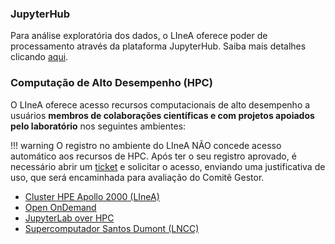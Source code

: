 

### JupyterHub

Para análise exploratória dos dados, o LIneA oferece poder de processamento através da plataforma JupyterHub. Saiba mais detalhes clicando [aqui](../sci-platforms/jupyter.md). 

### Computação de Alto Desempenho (HPC)

O LIneA oferece acesso recursos computacionais de alto desempenho a usuários **membros de colaborações científicas e com projetos apoiados pelo laboratório** nos seguintes ambientes:

!!! warning 
    O registro no ambiente do LIneA NÃO concede acesso automático aos recursos de HPC. Após ter o seu registro aprovado, é necessário abrir um [ticket](../suporte.md) e solicitar o acesso, enviando uma justificativa de uso, que será encaminhada para avaliação do Comitê Gestor.

* [Cluster HPE Apollo 2000 (LIneA)](/processamento/apollo/index.html)
* [Open OnDemand](/processamento/uso/openondemand.html)
* [JupyterLab over HPC](/processamento/uso/openondemand.html#interactive-apps-jupyter-notebook)
* [Supercomputador Santos Dumont (LNCC)](sdu.html) 
